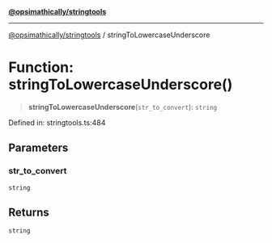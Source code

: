 [**@opsimathically/stringtools**](../README.md)

***

[@opsimathically/stringtools](../README.md) / stringToLowercaseUnderscore

# Function: stringToLowercaseUnderscore()

> **stringToLowercaseUnderscore**(`str_to_convert`): `string`

Defined in: stringtools.ts:484

## Parameters

### str\_to\_convert

`string`

## Returns

`string`
